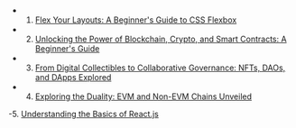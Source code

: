 - 1. [Flex Your Layouts: A Beginner's Guide to CSS Flexbox](https://parthmandale.hashnode.dev/flex-your-layouts-a-beginners-guide-to-css-flexbox)

- 2. [Unlocking the Power of Blockchain, Crypto, and Smart Contracts: A Beginner's Guide](https://parthmandale.hashnode.dev/unlocking-the-power-of-blockchain-crypto-and-smart-contracts-a-beginners-guide)

- 3. [From Digital Collectibles to Collaborative Governance: NFTs, DAOs, and DApps Explored](https://parthmandale.hashnode.dev/from-digital-collectibles-to-collaborative-governance-nfts-daos-and-dapps-explored)     

- 4. [Exploring the Duality: EVM and Non-EVM Chains Unveiled](https://parthmandale.hashnode.dev/exploring-the-duality-evm-and-non-evm-chains-unveiled)

-5. [Understanding the Basics of React.js](https://www.blackslate.io/articles/understanding-basics-of-react)
